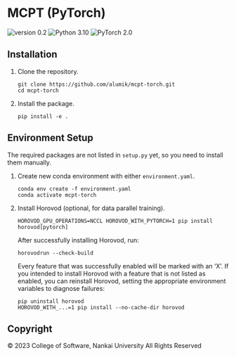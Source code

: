 # MCPT (PyTorch)

![version 0.2](https://img.shields.io/badge/version-0.2-blue)
![Python 3.10](https://img.shields.io/badge/Python-3.10-blue?logo=python&logoColor=white)
![PyTorch 2.0](https://img.shields.io/badge/PyTorch-2.0-EE4C2C?logo=pytorch&logoColor=white)

## Installation

1. Clone the repository.

    ```
    git clone https://github.com/alumik/mcpt-torch.git
    cd mcpt-torch
    ```

2. Install the package.

    ```
    pip install -e .
    ```

## Environment Setup

The required packages are not listed in `setup.py` yet, so you need to install them manually.

1. Create new conda environment with either `environment.yaml`.

    ```
    conda env create -f environment.yaml
    conda activate mcpt-torch
    ```

2. Install Horovod (optional, for data parallel training).

    ```
    HOROVOD_GPU_OPERATIONS=NCCL HOROVOD_WITH_PYTORCH=1 pip install horovod[pytorch]
    ```
    After successfully installing Horovod, run:

    ```
    horovodrun --check-build
    ```

    Every feature that was successfully enabled will be marked with an ‘X’. 
    If you intended to install Horovod with a feature that is not listed as enabled, you can reinstall Horovod, setting the appropriate environment variables to diagnose failures:

    ```
    pip uninstall horovod
    HOROVOD_WITH_...=1 pip install --no-cache-dir horovod
    ```

## Copyright

© 2023 College of Software, Nankai University All Rights Reserved
